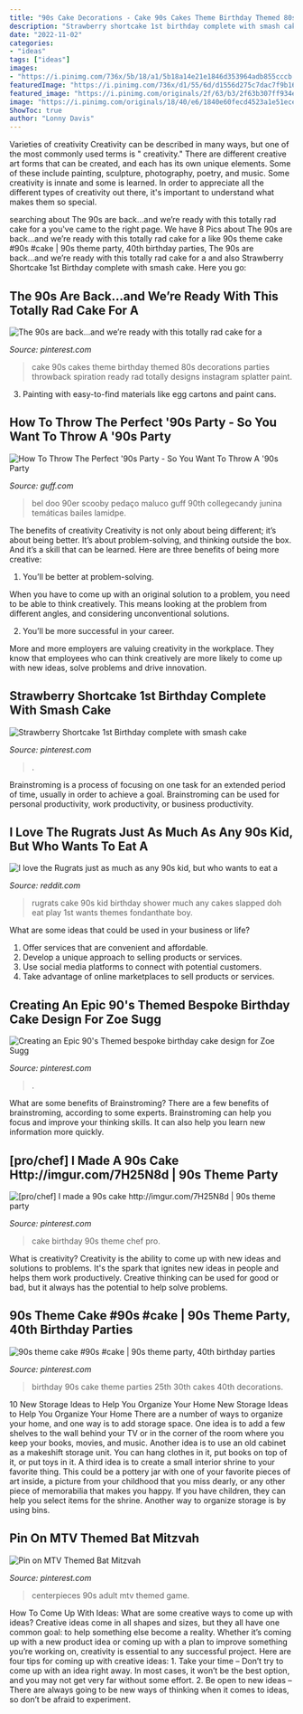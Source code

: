 ```yaml
---
title: "90s Cake Decorations - Cake 90s Cakes Theme Birthday Themed 80s Decorations Parties Throwback Spiration Ready Rad Totally Designs Instagram Splatter Paint"
description: "Strawberry shortcake 1st birthday complete with smash cake"
date: "2022-11-02"
categories:
- "ideas"
tags: ["ideas"]
images:
- "https://i.pinimg.com/736x/5b/18/a1/5b18a14e21e1846d353964adb855cccb.jpg"
featuredImage: "https://i.pinimg.com/736x/d1/55/6d/d1556d275c7dac7f9b16edb33468ee8d.jpg"
featured_image: "https://i.pinimg.com/originals/2f/63/b3/2f63b307ff934e680b64081e14b6cb4a.jpg"
image: "https://i.pinimg.com/originals/18/40/e6/1840e60fecd4523a1e51ece191bc8334.jpg"
ShowToc: true
author: "Lonny Davis"
---
```



Varieties of creativity
Creativity can be described in many ways, but one of the most commonly used terms is " creativity." There are different creative art forms that can be created, and each has its own unique elements. Some of these include painting, sculpture, photography, poetry, and music. Some creativity is innate and some is learned. In order to appreciate all the different types of creativity out there, it's important to understand what makes them so special.

	

		
searching about The 90s are back...and we’re ready with this totally rad cake for a you've came to the right page. We have 8 Pics about The 90s are back...and we’re ready with this totally rad cake for a like 90s theme cake #90s #cake | 90s theme party, 40th birthday parties, The 90s are back...and we’re ready with this totally rad cake for a and also Strawberry Shortcake 1st Birthday complete with smash cake. Here you go:
		
    
## The 90s Are Back...and We’re Ready With This Totally Rad Cake For A

<img loading=lazy src="https://i.pinimg.com/736x/b3/b4/f6/b3b4f67c9d6c6346c69ebf679d9c3eb2.jpg" onerror="this.onerror=null;this.src='https://tse3.mm.bing.net/th?id=OIP.ItCtkATXNmlaEIwSVP6XlgHaJQ&amp;pid=15.1';" alt="The 90s are back...and we’re ready with this totally rad cake for a">

_Source: pinterest.com_

>cake 90s cakes theme birthday themed 80s decorations parties throwback spiration ready rad totally designs instagram splatter paint. 

	

3. Painting with easy-to-find materials like egg cartons and paint cans.

    
## How To Throw The Perfect &#039;90s Party - So You Want To Throw A &#039;90s Party

<img loading=lazy src="https://cdn.guff.com/site_1/media/25000/24053/items/d12503c9561f00c068d9543b.jpg" onerror="this.onerror=null;this.src='https://tse3.mm.bing.net/th?id=OIP.9QZ8TRdRC6VTuTU86kC3AwHaKG&amp;pid=15.1';" alt="How To Throw The Perfect &#039;90s Party - So You Want To Throw A &#039;90s Party">

_Source: guff.com_

>bel doo 90er scooby pedaço maluco guff 90th collegecandy junina temáticas bailes lamidpe. 

	

The benefits of creativity
Creativity is not only about being different; it’s about being better. It’s about problem-solving, and thinking outside the box. And it’s a skill that can be learned. Here are three benefits of being more creative:
1. You’ll be better at problem-solving.

When you have to come up with an original solution to a problem, you need to be able to think creatively. This means looking at the problem from different angles, and considering unconventional solutions.

2. You’ll be more successful in your career.

More and more employers are valuing creativity in the workplace. They know that employees who can think creatively are more likely to come up with new ideas, solve problems and drive innovation.

    
## Strawberry Shortcake 1st Birthday Complete With Smash Cake

<img loading=lazy src="https://i.pinimg.com/originals/4a/db/08/4adb0845b1ec4f6d813e841784969054.jpg" onerror="this.onerror=null;this.src='https://tse2.mm.bing.net/th?id=OIP.fULazWLM4hjvITUfZlOS1gHaJ4&amp;pid=15.1';" alt="Strawberry Shortcake 1st Birthday complete with smash cake">

_Source: pinterest.com_

>. 

	

Brainstroming is a process of focusing on one task for an extended period of time, usually in order to achieve a goal. Brainstroming can be used for personal productivity, work productivity, or business productivity.

    
## I Love The Rugrats Just As Much As Any 90s Kid, But Who Wants To Eat A

<img loading=lazy src="https://preview.redd.it/4idohgck3gd41.jpg?auto=webp&amp;s=83e4bb55ea3959f38d1c3fd9ce7e7f97111c5c5a" onerror="this.onerror=null;this.src='https://tse2.mm.bing.net/th?id=OIP.Cn7_7aLiiN99GXJDYmPU2QHaJ4&amp;pid=15.1';" alt="I love the Rugrats just as much as any 90s kid, but who wants to eat a">

_Source: reddit.com_

>rugrats cake 90s kid birthday shower much any cakes slapped doh eat play 1st wants themes fondanthate boy. 

	

What are some ideas that could be used in your business or life?
1. Offer services that are convenient and affordable.
2. Develop a unique approach to selling products or services.
3. Use social media platforms to connect with potential customers. 
4. Take advantage of online marketplaces to sell products or services.

    
## Creating An Epic 90&#039;s Themed Bespoke Birthday Cake Design For Zoe Sugg

<img loading=lazy src="https://i.pinimg.com/736x/d1/55/6d/d1556d275c7dac7f9b16edb33468ee8d.jpg" onerror="this.onerror=null;this.src='https://tse1.mm.bing.net/th?id=OIP.hrCr8AvCbE7ETXN59TkaHAHaLG&amp;pid=15.1';" alt="Creating an Epic 90&#039;s Themed bespoke birthday cake design for Zoe Sugg">

_Source: pinterest.com_

>. 

	

What are some benefits of Brainstroming?
There are a few benefits of brainstroming, according to some experts. Brainstroming can help you focus and improve your thinking skills. It can also help you learn new information more quickly.

    
## [pro/chef] I Made A 90s Cake Http://imgur.com/7H25N8d | 90s Theme Party

<img loading=lazy src="https://i.pinimg.com/736x/5b/18/a1/5b18a14e21e1846d353964adb855cccb.jpg" onerror="this.onerror=null;this.src='https://tse4.mm.bing.net/th?id=OIP.IC1k2W72OvLB_GyWtH4QvQHaJ3&amp;pid=15.1';" alt="[pro/chef] I made a 90s cake http://imgur.com/7H25N8d | 90s theme party">

_Source: pinterest.com_

>cake birthday 90s theme chef pro. 

	

What is creativity?
Creativity is the ability to come up with new ideas and solutions to problems. It's the spark that ignites new ideas in people and helps them work productively. Creative thinking can be used for good or bad, but it always has the potential to help solve problems.

    
## 90s Theme Cake #90s #cake | 90s Theme Party, 40th Birthday Parties

<img loading=lazy src="https://i.pinimg.com/originals/2f/63/b3/2f63b307ff934e680b64081e14b6cb4a.jpg" onerror="this.onerror=null;this.src='https://tse4.mm.bing.net/th?id=OIP.HYdtUJWVzT4RqNE0Q8kt2gHaLH&amp;pid=15.1';" alt="90s theme cake #90s #cake | 90s theme party, 40th birthday parties">

_Source: pinterest.com_

>birthday 90s cake theme parties 25th 30th cakes 40th decorations. 

	

10 New Storage Ideas to Help You Organize Your Home
New Storage Ideas to Help You Organize Your Home
There are a number of ways to organize your home, and one way is to add storage space. One idea is to add a few shelves to the wall behind your TV or in the corner of the room where you keep your books, movies, and music. Another idea is to use an old cabinet as a makeshift storage unit. You can hang clothes in it, put books on top of it, or put toys in it. A third idea is to create a small interior shrine to your favorite thing. This could be a pottery jar with one of your favorite pieces of art inside, a picture from your childhood that you miss dearly, or any other piece of memorabilia that makes you happy. If you have children, they can help you select items for the shrine. Another way to organize storage is by using bins.

    
## Pin On MTV Themed Bat Mitzvah

<img loading=lazy src="https://i.pinimg.com/originals/18/40/e6/1840e60fecd4523a1e51ece191bc8334.jpg" onerror="this.onerror=null;this.src='https://tse2.mm.bing.net/th?id=OIP.8cEO5z3JjsfII-PdfO32zAAAAA&amp;pid=15.1';" alt="Pin on MTV Themed Bat Mitzvah">

_Source: pinterest.com_

>centerpieces 90s adult mtv themed game. 

	

How To Come Up With Ideas: What are some creative ways to come up with ideas?
Creative ideas come in all shapes and sizes, but they all have one common goal: to help something else become a reality. Whether it’s coming up with a new product idea or coming up with a plan to improve something you’re working on, creativity is essential to any successful project. Here are four tips for coming up with creative ideas: 1. Take your time – Don’t try to come up with an idea right away. In most cases, it won’t be the best option, and you may not get very far without some effort. 2. Be open to new ideas – There are always going to be new ways of thinking when it comes to ideas, so don’t be afraid to experiment. 
